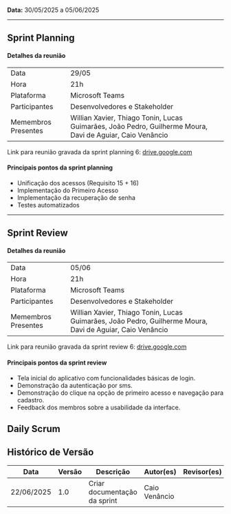 **Data:** 30/05/2025 a 05/06/2025

---
## Sprint Planning

#### Detalhes da reunião
|                     |                                                                                                           |
|---------------------|-----------------------------------------------------------------------------------------------------------|
| Data                | 29/05                                                                                                     |
| Hora                | 21h                                                                                                       |
| Plataforma          | Microsoft Teams                                                                                           |
| Participantes       | Desenvolvedores e Stakeholder                                                                             |
| Memembros Presentes | Willian Xavier, Thiago Tonin, Lucas Guimarães, João Pedro, Guilherme Moura, Davi de Aguiar, Caio Venâncio |

Link para reunião gravada da sprint planning 6: [drive.google.com](https://drive.google.com/file/d/1-VgwJBlW8SmRzTLcxmk5-RWPveBrpPRZ/view?usp=sharing)

#### Principais pontos da sprint planning
- Unificação dos acessos (Requisito 15 + 16)
- Implementação do Primeiro Acesso
- Implementação da recuperação de senha
- Testes automatizados

---
## Sprint Review

#### Detalhes da reunião
|                     |                                                                                                           |
|---------------------|-----------------------------------------------------------------------------------------------------------|
| Data                | 05/06                                                                                                     |
| Hora                | 21h                                                                                                       |
| Plataforma          | Microsoft Teams                                                                                           |
| Participantes       | Desenvolvedores e Stakeholder                                                                             |
| Memembros Presentes | Willian Xavier, Thiago Tonin, Lucas Guimarães, João Pedro, Guilherme Moura, Davi de Aguiar, Caio Venâncio |

Link para reunião gravada da sprint review 6: [drive.google.com](https://drive.google.com/file/d/1o0CDmX3az4FlJzjYjxFYl5d2g4Ok7CB1/view?usp=sharing)

#### Principais pontos da sprint review
- Tela inicial do aplicativo com funcionalidades básicas de login.
- Demonstração da autenticação por sms.
- Demonstração do clique na opção de primeiro acesso e navegação para cadastro.
- Feedback dos membros sobre a usabilidade da interface.



## Daily Scrum

## Histórico de Versão

| Data       | Versão | Descrição                                                                 | Autor(es)         | Revisor(es)        |
|------------|--------|---------------------------------------------------------------------------|-------------------|--------------------|
| 22/06/2025 | 1.0    | Criar documentação da sprint                                              |  Caio Venâncio    |                    |